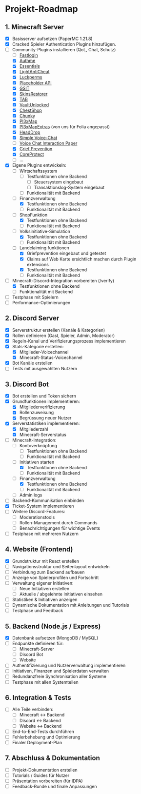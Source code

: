# Projekt-Roadmap

## 1. Minecraft Server
- [x] Basisserver aufsetzen (PaperMC 1.21.8)
- [x] Cracked Spieler Authentication Plugins hinzufügen.
- [ ] Community-Plugins installieren (QoL, Chat, Schutz)
  - [ ] [Fastlogin](https://github.com/TuxCoding/FastLogin/releases/tag/1.12-kick-toggle)
  - [x] [Authme](https://github.com/HaHaWTH/AuthMeReReloaded/releases/tag/b53)
  - [x] [Essentials](https://github.com/Euphillya/Essentials-Folia/releases/tag/build-folia-patches-81)
  - [x] [LightAntiCheat](https://modrinth.com/plugin/lightanticheat)
  - [x] [Luckperms](https://github.com/LuckPerms/LuckPerms/pull/3615)
  - [x] [Placeholder API](https://github.com/Folia-Inquisitors/PlaceholderAPI-Folia)
  - [x] [GSIT](https://github.com/Gecolay/GSit/releases)
  - [x] [SkinsRestorer](https://modrinth.com/plugin/skinsrestorer)
  - [x] [TAB](https://modrinth.com/plugin/tab-was-taken)
  - [x] [VaultUnlocked](https://modrinth.com/plugin/vaultunlocked)
  - [x] [ChestShop](https://ci.minebench.de/job/ChestShop-3/)
  - [x] [Chunky](https://modrinth.com/plugin/chunky)
  - [x] [Pl3xMap](https://modrinth.com/plugin/pl3xmap?loader=folia&version=1.21.8)
  - [x] [Pl3xMapExtras](https://github.com/ryderbelserion/Pl3xMapExtras/tree/main#) (von uns für Folia angepasst)
  - [x] [HeadDrop](https://www.spigotmc.org/resources/headdrop-1-21-5-the-1-free-head-drop-plugin-%E2%9A%94%EF%B8%8F.99976/)
  - [x] [Simple Voice-Chat](https://modrinth.com/plugin/simple-voice-chat)
  - [ ] [Voice Chat Interaction Paper](https://modrinth.com/plugin/voice-chat-interaction-paper)
  - [x] [Grief Prevention](https://github.com/ssquadteam/GriefPrevention-Folia/releases)
  - [x] [CoreProtect](https://modrinth.com/plugin/coreprotect)
  - [ ] ...
- [x] Eigene Plugins entwickeln:
  - [ ] Wirtschaftssystem
    - [ ] Testfunktionen ohne Backend
      - [ ] Steuersystem eingebaut
      - [ ] Transaktionslog-System eingebaut
    - [ ] Funktionalität mit Backend
  - [ ] Finanzverwaltung
    - [x] Testfunktionen ohne Backend
    - [ ] Funktionalität mit Backend
  - [ ] ShopFunktion
    - [x] Testfunktionen ohne Backend
    - [ ] Funktionalität mit Backend
  - [ ] Volksinitiative-Simulation
    - [x] Testfunktionen ohne Backend
    - [ ] Funktionalität mit Backend
  - [ ] Landclaiming funktionen
    - [x] Griefprevention eingebaut und getestet
    - [x] Claims auf Web Karte ersichtlich machen durch Plugin extensions
    - [x] Testfunktionen ohne Backend
    - [ ] Funktionalität mit Backend
- [ ] Minecraft-Discord-Integration vorbereiten (/verify)
  - [x] Testfunktionen ohne Backend
  - [ ] Funktionalität mit Backend
- [ ] Testphase mit Spielern
- [ ] Performance-Optimierungen

## 2. Discord Server
- [x] Serverstruktur erstellen (Kanäle & Kategorien)
- [x] Rollen definieren (Gast, Spieler, Admin, Moderator)
- [x] Regeln-Kanal und Verifizierungsprozess implementieren
- [x] Stats-Kategorie erstellen:
  - [x] Mitglieder-Voicechannel
  - [x] Minecraft-Status-Voicechannel
- [x] Bot Kanäle erstellen
- [ ] Tests mit ausgewählten Nutzern

## 3. Discord Bot
- [x] Bot erstellen und Token sichern
- [x] Grundfunktionen implementieren:
  - [x] Mitgliederverifizierung
  - [x] Rollenzuweisung
  - [x] Begrüssung neuer Nutzer
- [x] Serverstatistiken implementieren:
  - [x] Mitgliederzahl
  - [x] Minecraft-Serverstatus
- [ ] Minecraft-Integration:
  - [ ] Kontoverknüpfung
    - [ ] Testfunktionen ohne Backend
    - [ ] Funktionalität mit Backend
  - [ ] Initiativen starten
    - [x] Testfunktionen ohne Backend
    - [ ] Funktionalität mit Backend
  - [ ] Finanzverwaltung
    - [x] Testfunktionen ohne Backend
    - [ ] Funktionalität mit Backend
  - [ ] Admin logs
- [ ] Backend-Kommunikation einbinden
- [x] Ticket-System implementieren
- [ ] Weitere Discord-Features:
  - [ ] Moderationstools
  - [ ] Rollen-Management durch Commands
  - [ ] Benachrichtigungen für wichtige Events
- [ ] Testphase mit mehreren Nutzern

## 4. Website (Frontend)
- [x] Grundstruktur mit React erstellen
- [ ] Navigationsstruktur und Seitenlayout entwickeln
- [ ] Verbindung zum Backend aufbauen
- [ ] Anzeige von Spielerprofilen und Fortschritt
- [ ] Verwaltung eigener Initiativen:
  - [ ] Neue Initiativen erstellen
  - [ ] Aktuelle / abgelehnte Initiativen einsehen
- [ ] Statistiken & Initiativen anzeigen
- [ ] Dynamische Dokumentation mit Anleitungen und Tutorials
- [ ] Testphase und Feedback

## 5. Backend (Node.js / Express)
- [x] Datenbank aufsetzen (MongoDB / MySQL)
- [ ] Endpunkte definieren für:
  - [ ] Minecraft-Server
  - [ ] Discord Bot
  - [ ] Website
- [ ] Authentifizierung und Nutzerverwaltung implementieren
- [ ] Initiativen, Finanzen und Spielerdaten verwalten
- [ ] Redundanzfreie Synchronisation aller Systeme
- [ ] Testphase mit allen Systemteilen

## 6. Integration & Tests
- [ ] Alle Teile verbinden:
  - [ ] Minecraft ↔ Backend
  - [ ] Discord ↔ Backend
  - [ ] Website ↔ Backend
- [ ] End-to-End-Tests durchführen
- [ ] Fehlerbehebung und Optimierung
- [ ] Finaler Deployment-Plan

## 7. Abschluss & Dokumentation
- [ ] Projekt-Dokumentation erstellen
- [ ] Tutorials / Guides für Nutzer
- [ ] Präsentation vorbereiten (für IDPA)
- [ ] Feedback-Runde und finale Anpassungen
